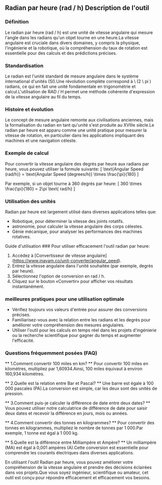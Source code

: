 ## Radian par heure (rad / h) Description de l'outil

### Définition
Le radian par heure (rad / h) est une unité de vitesse angulaire qui mesure l'angle dans les radians qu'un objet tourne en une heure.La vitesse angulaire est cruciale dans divers domaines, y compris la physique, l'ingénierie et la robotique, où la compréhension du taux de rotation est essentielle pour des calculs et des prédictions précises.

### Standardisation
Le radian est l'unité standard de mesure angulaire dans le système international d'unités (SI).Une révolution complète correspond à \ (2 \ pi \) radians, ce qui en fait une unité fondamentale en trigonométrie et calcul.L'utilisation de RAD / H permet une méthode cohérente d'expression de la vitesse angulaire au fil du temps.

### Histoire et évolution
Le concept de mesure angulaire remonte aux civilisations anciennes, mais la formalisation du radian en tant qu'unité s'est produite au XVIIIe siècle.Le radian par heure est apparu comme une unité pratique pour mesurer la vitesse de rotation, en particulier dans les applications impliquant des machines et une navigation céleste.

### Exemple de calcul
Pour convertir la vitesse angulaire des degrés par heure aux radians par heure, vous pouvez utiliser la formule suivante:
\[ \text{Angular Speed (rad/h)} = \text{Angular Speed (degrees/h)} \times \frac{\pi}{180} \]

Par exemple, si un objet tourne à 360 degrés par heure:
\[ 360 \times \frac{\pi}{180} = 2\pi \text{ rad/h} \]

### Utilisation des unités
Radian par heure est largement utilisé dans diverses applications telles que:
- Robotique, pour déterminer la vitesse des joints rotatifs.
- astronomie, pour calculer la vitesse angulaire des corps célestes.
- Génie mécanique, pour analyser les performances des machines rotatives.

Guide d'utilisation ###
Pour utiliser efficacement l'outil radian par heure:
1. Accédez à [Convertisseur de vitesse angulaire] (https://www.inayam.co/unit-converter/angular_peed).
2. Entrez la vitesse angulaire dans l'unité souhaitée (par exemple, degrés par heure).
3. Sélectionnez l'option de conversion en rad / h.
4. Cliquez sur le bouton «Convertir» pour afficher vos résultats instantanément.

### meilleures pratiques pour une utilisation optimale
- Vérifiez toujours vos valeurs d'entrée pour assurer des conversions précises.
- Familiarisez-vous avec la relation entre les radians et les degrés pour améliorer votre compréhension des mesures angulaires.
- Utiliser l'outil pour les calculs en temps réel dans les projets d'ingénierie ou la recherche scientifique pour gagner du temps et augmenter l'efficacité.

### Questions fréquemment posées (FAQ)

** 1.Comment convertir 100 miles en km? **
Pour convertir 100 miles en kilomètres, multipliez par 1,60934.Ainsi, 100 miles équivaut à environ 160,934 kilomètres.

** 2.Quelle est la relation entre Bar et Pascal? **
Une barre est égale à 100 000 pascales (PA).La conversion est simple, car les deux sont des unités de pression.

** 3.Comment puis-je calculer la différence de date entre deux dates? **
Vous pouvez utiliser notre calculatrice de différence de date pour saisir deux dates et recevoir la différence en jours, mois ou années.

** 4.Comment convertir des tonnes en kilogrammes? **
Pour convertir des tonnes en kilogrammes, multipliez le nombre de tonnes par 1 000.Par exemple, 1 tonne est égal à 1 000 kg.

** 5.Quelle est la différence entre Milliampère et Ampère? **
Un milliampère (MA) est égal à 0,001 ampères (A).Cette conversion est essentielle pour comprendre les courants électriques dans diverses applications.

En utilisant l'outil Radian par heure, vous pouvez améliorer votre compréhension de la vitesse angulaire et prendre des décisions éclairées dans vos projets.Que vous soyez ingénieur, scientifique ou amateur, cet outil est conçu pour répondre efficacement et efficacement vos besoins.